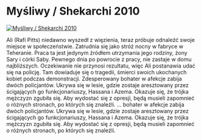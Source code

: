 Myśliwy / Shekarchi 2010 
=============
[![Myśliwy / Shekarchi 2010 ](http://vidos.pl/images/player.gif)](http://vidos.pl/mysliwy-shekarchi-2010)

 Ali (Rafi Pitts) niedawno wyszedł z więzienia, teraz próbuje odnaleźć swoje miejsce w społeczeństwie. Zatrudnia się jako stróż nocny w fabryce w Teheranie. Praca ta jest jedynym źródłem utrzymania jego rodziny, żony Sary i córki Saby. Pewnego dnia po powrocie z pracy, nie zastaje w domu najbliższych. Oczekiwanie nie przynosi rezultatu, więc Ali postanawia udać się na policję. Tam dowiaduje się o tragedii, śmierci swoich ukochanych kobiet podczas demonstracji. Zdesperowany bohater w afekcje zabija dwóch policjantów. Ukrywa się w lesie, gdzie zostaje aresztowany przez ścigających go funkcjonariuszy, Hassana i Azema. Okazuje się, że trójka mężczyzn zgubiła się. Aby wydostać się z opresji, będą musieli zapomnieć o różnych stronach, po których się znaleźli.   ... bohater w afekcje zabija dwóch policjantów. Ukrywa się w lesie, gdzie zostaje aresztowany przez ścigających go funkcjonariuszy, Hassana i Azema. Okazuje się, że trójka mężczyzn zgubiła się. Aby wydostać się z opresji, będą musieli zapomnieć o różnych stronach, po których się znaleźli.

